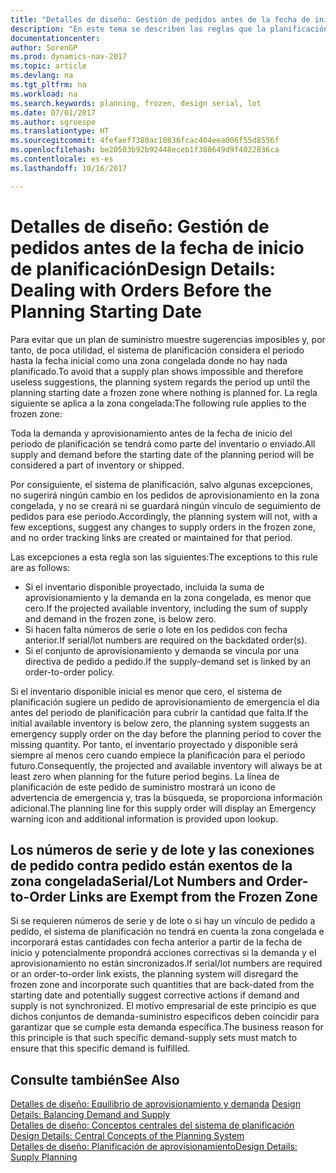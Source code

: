 ```yaml
---
title: "Detalles de diseño: Gestión de pedidos antes de la fecha de inicio de planificación"
description: "En este tema se describen las reglas que la planificación aplica a los pedidos en la zona congelada."
documentationcenter: 
author: SorenGP
ms.prod: dynamics-nav-2017
ms.topic: article
ms.devlang: na
ms.tgt_pltfrm: na
ms.workload: na
ms.search.keywords: planning, frozen, design serial, lot
ms.date: 07/01/2017
ms.author: sgroespe
ms.translationtype: HT
ms.sourcegitcommit: 4fefaef7380ac10836fcac404eea006f55d8556f
ms.openlocfilehash: be20503b92b92448eceb1f388649d9f4022836ca
ms.contentlocale: es-es
ms.lasthandoff: 10/16/2017

---
```

# <a name="design-details-dealing-with-orders-before-the-planning-starting-date"></a><span data-ttu-id="9bce4-103">Detalles de diseño: Gestión de pedidos antes de la fecha de inicio de planificación</span><span class="sxs-lookup"><span data-stu-id="9bce4-103">Design Details: Dealing with Orders Before the Planning Starting Date</span></span>
<span data-ttu-id="9bce4-104">Para evitar que un plan de suministro muestre sugerencias imposibles y, por tanto, de poca utilidad, el sistema de planificación considera el periodo hasta la fecha inicial como una zona congelada donde no hay nada planificado.</span><span class="sxs-lookup"><span data-stu-id="9bce4-104">To avoid that a supply plan shows impossible and therefore useless suggestions, the planning system regards the period up until the planning starting date a frozen zone where nothing is planned for.</span></span> <span data-ttu-id="9bce4-105">La regla siguiente se aplica a la zona congelada:</span><span class="sxs-lookup"><span data-stu-id="9bce4-105">The following rule applies to the frozen zone:</span></span>  
  
<span data-ttu-id="9bce4-106">Toda la demanda y aprovisionamiento antes de la fecha de inicio del periodo de planificación se tendrá como parte del inventario o enviado.</span><span class="sxs-lookup"><span data-stu-id="9bce4-106">All supply and demand before the starting date of the planning period will be considered a part of inventory or shipped.</span></span>  
  
<span data-ttu-id="9bce4-107">Por consiguiente, el sistema de planificación, salvo algunas excepciones, no sugerirá ningún cambio en los pedidos de aprovisionamiento en la zona congelada, y no se creará ni se guardará ningún vínculo de seguimiento de pedidos para ese periodo.</span><span class="sxs-lookup"><span data-stu-id="9bce4-107">Accordingly, the planning system will not, with a few exceptions, suggest any changes to supply orders in the frozen zone, and no order tracking links are created or maintained for that period.</span></span>  
  
<span data-ttu-id="9bce4-108">Las excepciones a esta regla son las siguientes:</span><span class="sxs-lookup"><span data-stu-id="9bce4-108">The exceptions to this rule are as follows:</span></span>  
  
* <span data-ttu-id="9bce4-109">Si el inventario disponible proyectado, incluida la suma de aprovisionamiento y la demanda en la zona congelada, es menor que cero.</span><span class="sxs-lookup"><span data-stu-id="9bce4-109">If the projected available inventory, including the sum of supply and demand in the frozen zone, is below zero.</span></span>  
* <span data-ttu-id="9bce4-110">Si hacen falta números de serie o lote en los pedidos con fecha anterior.</span><span class="sxs-lookup"><span data-stu-id="9bce4-110">If serial/lot numbers are required on the backdated order(s).</span></span>  
* <span data-ttu-id="9bce4-111">Si el conjunto de aprovisionamiento y demanda se vincula por una directiva de pedido a pedido.</span><span class="sxs-lookup"><span data-stu-id="9bce4-111">If the supply-demand set is linked by an order-to-order policy.</span></span>  
  
<span data-ttu-id="9bce4-112">Si el inventario disponible inicial es menor que cero, el sistema de planificación sugiere un pedido de aprovisionamiento de emergencia el día antes del periodo de planificación para cubrir la cantidad que falta.</span><span class="sxs-lookup"><span data-stu-id="9bce4-112">If the initial available inventory is below zero, the planning system suggests an emergency supply order on the day before the planning period to cover the missing quantity.</span></span> <span data-ttu-id="9bce4-113">Por tanto, el inventario proyectado y disponible será siempre al menos cero cuando empiece la planificación para el periodo futuro.</span><span class="sxs-lookup"><span data-stu-id="9bce4-113">Consequently, the projected and available inventory will always be at least zero when planning for the future period begins.</span></span> <span data-ttu-id="9bce4-114">La línea de planificación de este pedido de suministro mostrará un icono de advertencia de emergencia y, tras la búsqueda, se proporciona información adicional.</span><span class="sxs-lookup"><span data-stu-id="9bce4-114">The planning line for this supply order will display an Emergency warning icon and additional information is provided upon lookup.</span></span>  
  
## <a name="seriallot-numbers-and-order-to-order-links-are-exempt-from-the-frozen-zone"></a><span data-ttu-id="9bce4-115">Los números de serie y de lote y las conexiones de pedido contra pedido están exentos de la zona congelada</span><span class="sxs-lookup"><span data-stu-id="9bce4-115">Serial/Lot Numbers and Order-to-Order Links are Exempt from the Frozen Zone</span></span>  
<span data-ttu-id="9bce4-116">Si se requieren números de serie y de lote o si hay un vínculo de pedido a pedido, el sistema de planificación no tendrá en cuenta la zona congelada e incorporará estas cantidades con fecha anterior a partir de la fecha de inicio y potencialmente propondrá acciones correctivas si la demanda y el aprovisionamiento no están sincronizados.</span><span class="sxs-lookup"><span data-stu-id="9bce4-116">If serial/lot numbers are required or an order-to-order link exists, the planning system will disregard the frozen zone and incorporate such quantities that are back-dated from the starting date and potentially suggest corrective actions if demand and supply is not synchronized.</span></span> <span data-ttu-id="9bce4-117">El motivo empresarial de este principio es que dichos conjuntos de demanda-suministro específicos deben coincidir para garantizar que se cumple esta demanda específica.</span><span class="sxs-lookup"><span data-stu-id="9bce4-117">The business reason for this principle is that such specific demand-supply sets must match to ensure that this specific demand is fulfilled.</span></span>  
  
## <a name="see-also"></a><span data-ttu-id="9bce4-118">Consulte también</span><span class="sxs-lookup"><span data-stu-id="9bce4-118">See Also</span></span>  
<span data-ttu-id="9bce4-119">[Detalles de diseño: Equilibrio de aprovisionamiento y demanda](design-details-balancing-demand-and-supply.md) </span><span class="sxs-lookup"><span data-stu-id="9bce4-119">[Design Details: Balancing Demand and Supply](design-details-balancing-demand-and-supply.md) </span></span>  
<span data-ttu-id="9bce4-120">[Detalles de diseño: Conceptos centrales del sistema de planificación](design-details-central-concepts-of-the-planning-system.md) </span><span class="sxs-lookup"><span data-stu-id="9bce4-120">[Design Details: Central Concepts of the Planning System](design-details-central-concepts-of-the-planning-system.md) </span></span>  
[<span data-ttu-id="9bce4-121">Detalles de diseño: Planificación de aprovisionamiento</span><span class="sxs-lookup"><span data-stu-id="9bce4-121">Design Details: Supply Planning</span></span>](design-details-supply-planning.md)
